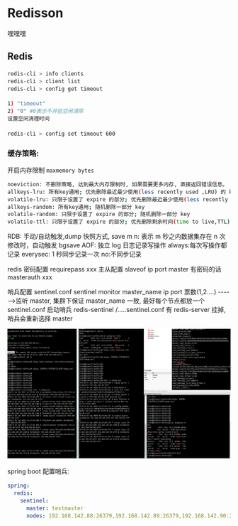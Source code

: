 # Redisson

嘿嘿嘿


## Redis

```bash
redis-cli > info clients
redis-cli > client list
redis-cli > config get timeout

1) "timeout"
2) "0" #0表示不开启空闲清除
设置空闲清理时间

redis-cli > config set timeout 600
```

### 缓存策略:

开启内存限制 `maxmemory bytes`

```bash
noeviction: 不删除策略, 达到最大内存限制时, 如果需要更多内存, 直接返回错误信息。
allkeys-lru: 所有key通用; 优先删除最近最少使用(less recently used ,LRU) 的 key
volatile-lru: 只限于设置了 expire 的部分; 优先删除最近最少使用(less recently used ,LRU) 的 key
allkeys-random: 所有key通用; 随机删除一部分 key
volatile-random: 只限于设置了 expire 的部分; 随机删除一部分 key
volatile-ttl: 只限于设置了 expire 的部分; 优先删除剩余时间(time to live,TTL) 短的key
```

RDB: 手动/自动触发,dump 快照方式, save m n: 表示 m 秒之内数据集存在 n 次修改时，自动触发 bgsave
AOF: 独立 log 日志记录写操作 always:每次写操作都记录 everysec: 1 秒同步记录一次 no:不同步记录

redis 密码配置 requirepass xxx
主从配置 slaveof ip port
master 有密码的话 masterauth xxx

哨兵配置 sentinel.conf
sentinel monitor master_name ip port 票数(1,2....) ------>监听 master, 集群下保证 master_name 一致, 最好每个节点都放一个 sentinel.conf
启动哨兵 redis-sentinel /.....sentinel.conf
有 redis-server 挂掉, 哨兵会重新选择 master

![redis](./imgs/redis.png)

spring boot 配置哨兵:

```yml
spring:
  redis:
    sentinel:
      master: testmaster
      nodes: 192.168.142.88:26379,192.168.142.89:26379,192.168.142.90:26379
```
